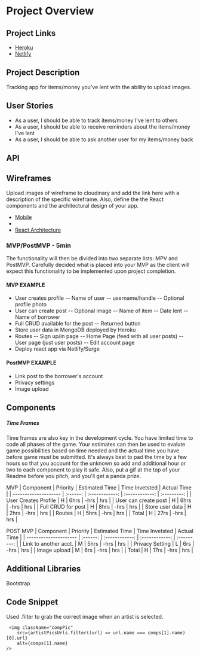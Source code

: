 # Project Overview

## Project Links

- [Heroku]()
- [Netlify]()

## Project Description

Tracking app for items/money you've lent with the ability to upload images.

## User Stories

- As a user, I should be able to track items/money I've lent to others
- As a user, I should be able to receive reminders about the items/money I've lent
- As a user, I should be able to ask another user for my items/money back

## API

## Wireframes

Upload images of wireframe to cloudinary and add the link here with a description of the specific wireframe. Also, define the the React components and the architectural design of your app.

- [Mobile](https://res.cloudinary.com/dpn6ltns1/image/upload/v1595017437/Project%203/Screenshot_from_2020-07-17_16-21-51_bohmdt.png)
- 
- [React Architecture](https://res.cloudinary.com/dpn6ltns1/image/upload/v1595017445/Project%203/Screenshot_from_2020-07-17_16-21-22_frymj8.png)

### MVP/PostMVP - 5min

The functionality will then be divided into two separate lists: MPV and PostMVP. Carefully decided what is placed into your MVP as the client will expect this functionality to be implemented upon project completion.

#### MVP EXAMPLE

- User creates profile
  -- Name of user
  -- username/handle
  -- Optional profile photo
- User can create post
  -- Optional image
  -- Name of item
  -- Date lent
  -- Name of borrower
- Full CRUD available for the post
  -- Returned button
- Store user data in MongoDB deployed by Heroku
- Routes
  -- Sign up/in page
  -- Home Page (feed with all user posts)
  -- User page (just user posts)
  -- Edit account page
- Deploy react app via Netlify/Surge

#### PostMVP EXAMPLE

- Link post to the borrower's account
- Privacy settings
- Image upload

## Components

##### Time Frames

Time frames are also key in the development cycle. You have limited time to code all phases of the game. Your estimates can then be used to evalute game possibilities based on time needed and the actual time you have before game must be submitted. It's always best to pad the time by a few hours so that you account for the unknown so add and additional hour or two to each component to play it safe. Also, put a gif at the top of your Readme before you pitch, and you'll get a panda prize.

MVP
| Component            | Priority | Estimated Time | Time Invetsted | Actual Time |
| -------------------- | :------: | :------------: | :------------: | :---------: |
| User Creates Profile |    H     |      6hrs      |      -hrs      |    hrs      |
| User can create post |    H     |      6hrs      |      -hrs      |    hrs      |
| Full CRUD for post   |    H     |      8hrs      |      -hrs      |   hrs       |
| Store user data      |    H     |      2hrs      |      -hrs      |   hrs       |
| Routes               |    H     |      5hrs      |      -hrs      |    hrs      |
| Total                |    H     |      27rs      |      -hrs      |     hrs     |

POST MVP
| Component             | Priority | Estimated Time | Time Invetsted | Actual Time |
| --------------------- | :------: | :------------: | :------------: | :---------: |
| Link to another acct. |    M     |      5hrs      |      -hrs      |    hrs      |
| Privacy Setting       |    L     |      6rs       |      -hrs      |    hrs      |
| Image upload          |    M     |      6rs       |      -hrs      |     hrs     |
| Total                 |    H     |      17rs      |      -hrs      |     hrs     |

## Additional Libraries

Bootstrap

## Code Snippet

Used .filter to grab the correct image when an artist is selected.

```
 <img className="compPic"
    src={artistPicsUrls.filter((url) => url.name === comps[1].name)[0].url}
    alt={comps[1].name}
/>
```
